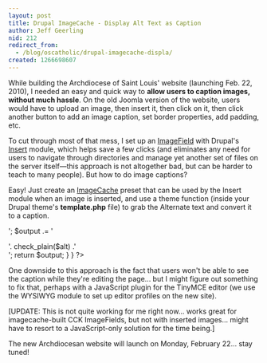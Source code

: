 ```yaml
---
layout: post
title: Drupal ImageCache - Display Alt Text as Caption
author: Jeff Geerling
nid: 212
redirect_from:
  - /blog/oscatholic/drupal-imagecache-displa/
created: 1266698607
---
```

<p>
	While building the Archdiocese of Saint Louis&#39; website (launching Feb. 22, 2010), I needed an easy and quick way to <strong>allow users to caption images, without much hassle</strong>. On the old Joomla version of the website, users would have to upload an image, then insert it, then click on it, then click another button to add an image caption, set border properties, add padding, etc.</p>
<p>
	To cut through most of that mess, I set up an <a href="http://drupal.org/project/imagefield">ImageField</a> with Drupal&#39;s <a href="http://drupal.org/project/insert">Insert</a> module, which helps save a few clicks (and eliminates any need for users to navigate through directories and manage yet another set of files on the server itself&mdash;this approach is not altogether bad, but can be harder to teach to many people). But how to do image captions?</p>
<p>
	Easy! Just create an <a href="http://drupal.org/project/imagecache">ImageCache</a> preset that can be used by the Insert module when an image is inserted, and use a theme function (inside your Drupal theme&#39;s <strong>template.php</strong> file) to grab the Alternate text and convert it to a caption.</p>
<p>
<?php
/**
 * Add a caption to imagefield pictures with an 'alt' tag
 */
function archstl_imagecache($namespace, $path, $alt = '', $title = '', $attributes = NULL) {
  if ($path) {
		$attributes = drupal_attributes($attributes);
	  $imagecache_path = file_create_url(file_directory_path() .'/imagecache/'. $namespace .'/'. $path);
	  $output = '<img src="'. $imagecache_path .'" alt="'. check_plain($alt) .'" title="'. check_plain($title) .'" '. $attributes .' />';
	  $output .= '<div class="caption">'. check_plain($alt) .'</div>';
	  return $output;
	}
}
?></p>
<p>
	One downside to this approach is the fact that users won&#39;t be able to see the caption while they&#39;re editing the page... but I might figure out something to fix that, perhaps with a JavaScript plugin for the TinyMCE editor (we use the WYSIWYG module to set up editor profiles on the new site).</p>
<p>
	[UPDATE: This is not quite working for me right now... works great for imagecache-built CCK ImageFields, but not with inserted images... might have to resort to a JavaScript-only solution for the time being.]</p>
<p>
	The new Archdiocesan website will launch on Monday, February 22... stay tuned!</p>
